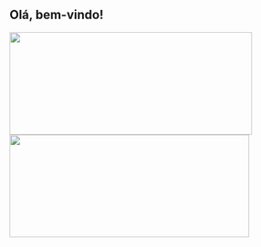 ## Olá, bem-vindo!

<div>
  <a href="https://github.com/ArthurTrindade">
  <img height="180em" width ="425" src="https://github-readme-stats.vercel.app/api?username=ArthurTrindade&show_icons=true&theme=dracula&include_all_commits=true&count_private=true"/>
  <img height="180em" width ="420" src="https://github-readme-stats.vercel.app/api/top-langs/?username=ArthurTrindade&layout=compact&langs_count=7&theme=dracula"/>
</div>

##
